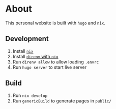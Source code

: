 # About
This personal website is built with `hugo` and `nix`.

## Development

1. Install [`nix`](https://nixos.org)
2. Install [`direnv` with `nix`](https://github.com/direnv/direnv)
3. Run `direnv allow` to allow loading `.envrc`
5. Run `hugo server` to start live server

## Build

1. Run `nix develop`
2. Run `genericBuild` to generate pages in `public/`
